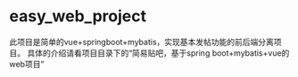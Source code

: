 # easy_web_project
此项目是简单的vue+springboot+mybatis，实现基本发帖功能的前后端分离项目。
具体的介绍请看项目目录下的“简易贴吧，基于spring boot+mybatis+vue的web项目”
